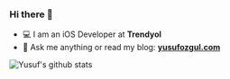 ### Hi there 👋

- 💻 I am an iOS Developer at **Trendyol**
- 💬 Ask me anything or read my blog: [**yusufozgul.com**](https://yusufozgul.com/)


![Yusuf's github stats](https://github-readme-stats.vercel.app/api?username=yusufozgul&show_icons=true&line_height=30&theme=dark)
